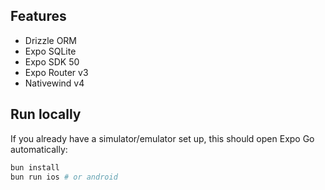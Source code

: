 ## Features

- Drizzle ORM
- Expo SQLite
- Expo SDK 50
- Expo Router v3
- Nativewind v4

## Run locally

If you already have a simulator/emulator set up, this should open Expo Go automatically:

```zsh
bun install
bun run ios # or android
```
